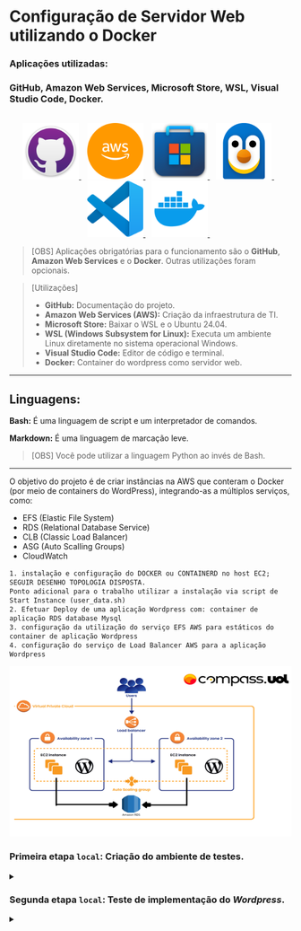 # Configuração de Servidor Web utilizando o Docker

### Aplicações utilizadas:

### GitHub, Amazon Web Services, Microsoft Store, WSL, Visual Studio Code, Docker.

<div align="center">
  <br>
  <a href="https://github.com/">
    <img src="/imgs/gitlogo.png" alt="GitHub" width="100">
  </a>&ensp;

  <a href="https://www.googleadservices.com/pagead/aclk?sa=L&ai=DChcSEwjKuL74ltWLAxXoEUQIHY40KqwYABAAGgJkeg&co=1&ase=2&gclid=CjwKCAiA5eC9BhAuEiwA3CKwQp-uZ-EhfKVs_yaTVCZmvhF8olLyCz4sF_rQXc-KTkKjJ6zjkq_KbRoCmx0QAvD_BwE&ei=46i4Z7zJLbLb5OUP_NnOYQ&ohost=www.google.com&cid=CAESVeD2mSl7f0Xe0yyJImaMygYDsAuUvVqE8TXk7HbEuO8df6HhHkyj13nbeuQIUd6NDilzCovM3hpvmJWnXIKlBj1rDcr0Uva9DVYGZCTyi2T-YG-tn0A&sig=AOD64_3dqO5hHHx21zCm5ROWF8TSPV62pA&q&sqi=2&nis=4&adurl&ved=2ahUKEwj8xrT4ltWLAxWyLbkGHfysMwwQ0Qx6BAgIEAE">
    <img src="/imgs/amazonicon.webp" alt="Amazon Web Services" width="100" height="100">
  </a>&ensp;

  <a href="https://apps.microsoft.com/home?hl=pt-BR&gl=BR">
    <img src="/imgs/micstorelogo.png" alt="Microsoft Store" width="100" height="100">
  </a>&ensp;

  <a href="https://www.microsoft.com/store/productId/9P9TQF7MRM4R?ocid=libraryshare">
    <img src="/imgs/wsllogoo.png" alt="WSL" width="100" height="100">
  </a>&ensp;

  <a href="https://code.visualstudio.com/">
    <img src="/imgs/vscodelogo.png" alt="Visual Studio Code" width="100" height="100">
  </a>&ensp;

  <a href="https://hub.docker.com/">
    <img src="/imgs/dockerlogo.webp" alt="Nginx" width="100" height="100">
  </a>&ensp;
</div>

> [OBS]
> Aplicações obrigatórias para o funcionamento são o **GitHub**, **Amazon Web Services** e o **Docker**. Outras utilizações foram opcionais.

> [Utilizações]
> - **GitHub:** Documentação do projeto.
> - **Amazon Web Services (AWS):** Criação da infraestrutura de TI.
> - **Microsoft Store:** Baixar o WSL e o Ubuntu 24.04.
> - **WSL (Windows Subsystem for Linux):** Executa um ambiente Linux diretamente no sistema operacional Windows.
> - **Visual Studio Code:** Editor de código e terminal.
> - **Docker:** Container do wordpress como servidor web.

---

## Linguagens:
**Bash:** É uma linguagem de script e um interpretador de comandos.

**Markdown:** É uma linguagem de marcação leve.

> [OBS]
> Você pode utilizar a linguagem Python ao invés de Bash.


---


O objetivo do projeto é de criar instâncias na AWS que conteram o Docker (por meio de containers do WordPress), integrando-as a múltiplos serviços, como:

- EFS (Elastic File System)
- RDS (Relational Database Service)
- CLB (Classic Load Balancer)
- ASG (Auto Scalling Groups)
- CloudWatch

```
1. instalação e configuração do DOCKER ou CONTAINERD no host EC2;
SEGUIR DESENHO TOPOLOGIA DISPOSTA.
Ponto adicional para o trabalho utilizar a instalação via script de Start Instance (user_data.sh)
2. Efetuar Deploy de uma aplicação Wordpress com: container de aplicação RDS database Mysql
3. configuração da utilização do serviço EFS AWS para estáticos do container de aplicação Wordpress
4. configuração do serviço de Load Balancer AWS para a aplicação Wordpress

```

![1](/imgs/doc.png)


### Primeira etapa `local`: Criação do ambiente de testes.

<div>
<details align="left">
    <summary></summary>
1 - Baixe o wsl (Pela loja da Microsoft || Por linha de comando).

```
wsl --install
```


2 - Instale a versão mais atual do ubuntu (Pela loja da Microsoft || Por linha de comando).

```
wsl --install -d Ubuntu-24.04
```

3 - Instale o um editor de código de sua preferência (VScode).

```
https://code.visualstudio.com/download
```

4 - Faça um conexão ao wsl.

Instale o WSL na Microsoft Store.
![2](/imgs/WSL.png)

Após isso, aceite as extensões que o seu VSCode deseja instalar. Elas serã responsáveis por fornecer esse suporte a sistemas no Shell do próprio Visual Studio. Após isso, verá estas Aspas, clique nelas;
![3](/imgs/aspinhas.png)

Selecione "Connect to WSL" e você será redirecionado para uma tela de shell do seu Subsistema.
![4](/imgs/connecttowsl.png)

Nele, atualize a máquina:
```
sudo apt update && sudo apt upgrade -y
```

Por conseguinte, realize as instalações:
```
#Certificados necessários
sudo apt install -y ca-certificates curl gnupg

#Chave oficial do Docker
sudo install -m 0755 -d /etc/apt/keyrings
curl -fsSL https://download.docker.com/linux/ubuntu/gpg | sudo gpg --dearmor -o /etc/apt/keyrings/docker.gpg
sudo chmod a+r /etc/apt/keyrings/docker.gpg

#Repositório docker no APT
echo \
  "deb [arch=$(dpkg --print-architecture) signed-by=/etc/apt/keyrings/docker.gpg] https://download.docker.com/linux/ubuntu \
  $(. /etc/os-release && echo "$VERSION_CODENAME") stable" | \
  sudo tee /etc/apt/sources.list.d/docker.list > /dev/null

#Atualize
sudo apt update

sudo apt upgrade -y

#Instale o docker e o docker compose.
sudo apt install -y docker-ce docker-ce-cli containerd.io docker-buildx-plugin docker-compose-plugin

#Opcional, mas recomendado adicionar o usuário ao grupo do docker
sudo usermod -aG docker $USER

#Habilite o dokcer para iniciar com o sistema, para facilitar seu funcionamento
sudo systemctl enable docker
sudo systemctl start docker
```
</div>

### Segunda etapa `local`: Teste de implementação do *Wordpress*.

<div>
<details align="left">
    <summary></summary>
Para o projeto, será necessário nomear sua rede (redefonte), e criar dois volumes, um para armazenar os arquivos do WordPress e o outro para o banco de dados.

<hr>
Criação de volumes para arquivos do site e do banco de dados.

```
#Cria um volume para o Wordpress.
docker volume create wordp

#Criação do volume para o banco MySQL.
docker volume create dbm

#Verificação dos volumes em listagem.
docker volume ls
```


Criação da rede para permitir uma conexão entre o banco e o site.

```
#Cria uma rede com o nome 'redefonte'.
docker network create redefonte

#Verificação da criação da rede em listagem.
docker network ls
```

Criação das pastas para armazenar arquivos referentes ao projeto, fazer uma estrutura é importante para sua execução de maneira palpável.

```
#Criação de pasta "wordpress"
mkdir wordpress

#Entra no diretório 
cd wordpress
```

Realizar a checagem no docker hub seguindo sua documentação:
```
https://hub.docker.com/_/wordpress
```

Estipule e guarde as informações do seu Banco em um arquivo de texto separado.

```
|- DB NAME 'dbwordpress'
|-- DB USER 'afonsomain'
|-- DB PASSWORD '1234'
```

Se torna necessário a realização de um docker compose para comunicação das imagens do MySQL e do WordPress:


```
nano `docker-compose.yml`

--------------------------------------------------------
services:
  wordpress:
    image: wordpress
    restart: always
    ports:
      - "80:80"
    environment:
      WORDPRESS_DB_HOST: database
      WORDPRESS_DB_USER: afonsomain
      WORDPRESS_DB_PASSWORD: 1234
      WORDPRESS_DB_NAME: dbwordpress
    volumes:
      - wordpress:/var/www/html
    networks:
      - redefonte

  database:
    image: mysql:8.0
    restart: always
    environment:
      MYSQL_DATABASE: dbwordpress
      MYSQL_USER: afonsomain
      MYSQL_PASSWORD: 1234
      MYSQL_RANDOM_ROOT_PASSWORD: '1'
    volumes:
      - dbm:/var/lib/mysql
    networks:
      - redefonte

networks:
  redefonte:
    driver: bridge

volumes:
  wordpress:
  database:
--------------------------------------------------------
```
Executar o compose, e após o teste apagar ele.

```
#Executa o arquivo 'docker-compose.yml'
docker compose up -d

#Exclui os containers e manterá os volumes
docker compose down
```

Por fim, acesse seu localhost com as portas usadas e ele deverá redirecionar corretamente: 

![5](/imgs/wphome.png)

Após logar no WordPress:

![6](/imgs/bemvindowp.png)